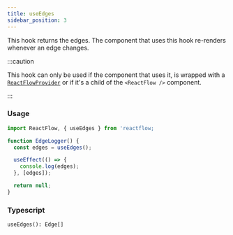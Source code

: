 ```yaml
---
title: useEdges
sidebar_position: 3
---
```


This hook returns the edges. The component that uses this hook re-renders whenever an edge changes.

:::caution

This hook can only be used if the component that uses it, is wrapped with a [`ReactFlowProvider`](/docs/api/react-flow-provider/) or if it's a child of the `<ReactFlow />` component.

:::

### Usage

```js
import ReactFlow, { useEdges } from 'reactflow;

function EdgeLogger() {
  const edges = useEdges();

  useEffect(() => {
    console.log(edges);
  }, [edges]);

  return null;
}
```

### Typescript

`useEdges(): Edge[]`
